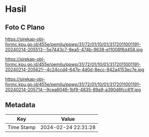 # Hasil

## Foto C Plano

https://sirekap-obj-formc.kpu.go.id/455e/pemilu/ppwp/31/72/01/10/01/3172011001191-20240214-205513--5e7443c7-8ea5-474b-9638-e11008f6d458.jpg

https://sirekap-obj-formc.kpu.go.id/455e/pemilu/ppwp/31/72/01/10/01/3172011001191-20240214-205621--4c24ccd4-647e-4d0d-8ecc-942a4153ec7e.jpg

https://sirekap-obj-formc.kpu.go.id/455e/pemilu/ppwp/31/72/01/10/01/3172011001191-20240214-205714--9cea6046-1bf9-4835-89a9-a390d6fcc81f.jpg


## Metadata

| Key        | Value               |
| ---------- | ------------------- |
| Time Stamp | 2024-02-24 22:31:28 |



